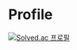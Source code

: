 # Profile

[![Solved.ac
프로필](http://mazassumnida.wtf/api/generate_badge?boj=kimh060612)](https://solved.ac/kimh060612)
